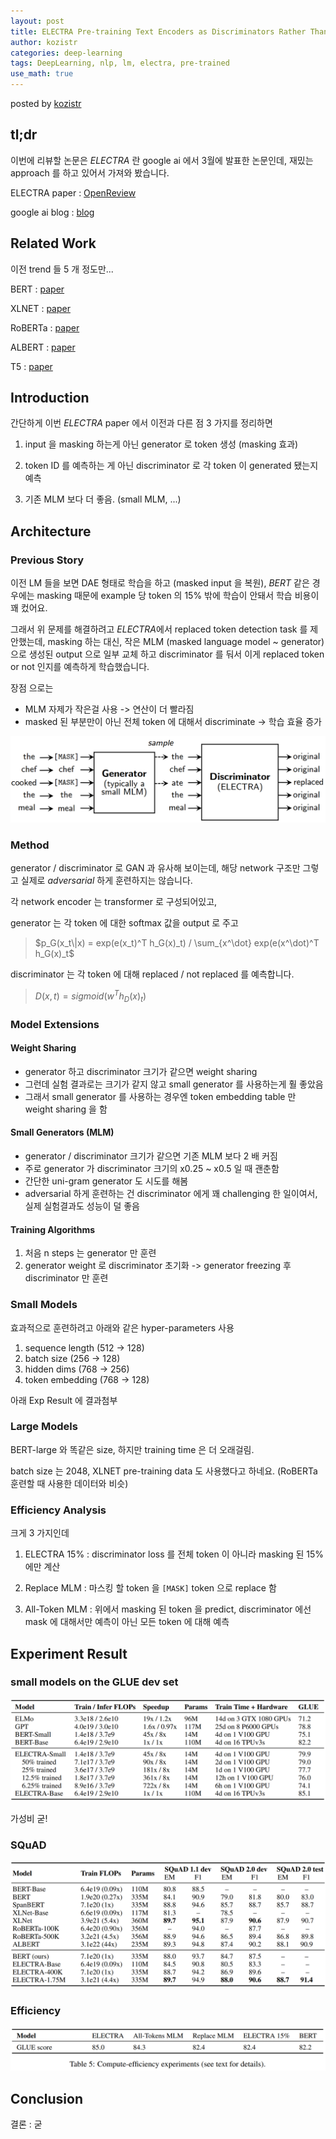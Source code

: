 ```yaml
---
layout: post
title: ELECTRA Pre-training Text Encoders as Discriminators Rather Than Generators
author: kozistr
categories: deep-learning
tags: DeepLearning, nlp, lm, electra, pre-trained
use_math: true
---
```


posted by [kozistr](http://kozistr.tech)

## tl;dr

이번에 리뷰할 논문은 *ELECTRA* 란 google ai 에서 3월에 발표한 논문인데, 재밌는 approach 를 하고 있어서 가져와 봤습니다.

ELECTRA paper : [OpenReview](https://openreview.net/pdf?id=r1xMH1BtvB)

google ai blog : [blog](https://ai.googleblog.com/2020/03/more-efficient-nlp-model-pre-training.html)

## Related Work

이전 trend 들 5 개 정도만...

BERT : [paper](https://arxiv.org/pdf/1810.04805.pdf)

XLNET : [paper](https://arxiv.org/pdf/1906.08237.pdf)

RoBERTa : [paper](https://arxiv.org/pdf/1907.11692.pdf)

ALBERT : [paper](https://arxiv.org/pdf/1909.11942.pdf)

T5 : [paper](https://arxiv.org/pdf/1910.10683.pdf)

## Introduction

간단하게 이번 *ELECTRA* paper 에서 이전과 다른 점 3 가지를 정리하면

1. input 을 masking 하는게 아닌 generator 로 token 생성 (masking 효과)

2. token ID 를 예측하는 게 아닌 discriminator 로 각 token 이 generated 됐는지 예측

3. 기존 MLM 보다 더 좋음. (small MLM, ...)

## Architecture

### Previous Story

이전 LM 들을 보면 DAE 형태로 학습을 하고 (masked input 을 복원), *BERT* 같은 경우에는 masking 때문에 example 당 token 의 15% 밖에 학습이 안돼서
학습 비용이 꽤 컸어요.

그래서 위 문제를 해결하려고 *ELECTRA*에서 replaced token detection task 를 제안했는데, 
masking 하는 대신, 작은 MLM (masked language model ~ generator) 으로 생성된 output 으로 일부 교체 하고 discriminator 를 둬서 이게 replaced token or not 인지를 예측하게 학습했습니다.

장점 으로는
* MLM 자제가 작은걸 사용 -> 연산이 더 빨라짐
* masked 된 부분만이 아닌 전체 token 에 대해서 discriminate -> 학습 효율 증가

![img](/assets/ELECTRA/disc_gen_overview.png)

### Method

generator / discriminator 로 GAN 과 유사해 보이는데, 해당 network 구조만 그렇고
실제로 *adversarial* 하게 훈련하지는 않습니다.

각 network encoder 는 transformer 로 구성되어있고,

generator 는 각 token 에 대한 softmax 값을 output 로 주고

> $p_G(x_t\|x) = exp(e(x_t)^T h_G(x)_t) / \sum_{x^\dot} exp(e(x^\dot)^T h_G(x)_t$

discriminator 는 각 token 에 대해 replaced / not replaced 를 예측합니다.

> $D(x, t) = sigmoid(w^T h_D(x)_t)$

### Model Extensions

#### Weight Sharing

* generator 하고 discriminator 크기가 같으면 weight sharing 
* 그런데 실험 결과로는 크기가 같지 않고 small generator 를 사용하는게 훨 좋았음
* 그래서 small generator 를 사용하는 경우엔 token embedding table 만 weight sharing 을 함

#### Small Generators (MLM)

* generator / discriminator 크기가 같으면 기존 MLM 보다 2 배 커짐
* 주로 generator 가 discriminator 크기의 x0.25 ~ x0.5 일 때 괜춘함
* 간단한 uni-gram generator 도 시도를 해봄
* adversarial 하게 훈련하는 건 discriminator 에게 꽤 challenging 한 일이여서, 실제 실험결과도 성능이 덜 좋음

#### Training Algorithms

1. 처음 n steps 는 generator 만 훈련
2. generator weight 로 discriminator 초기화 -> generator freezing 후 discriminator 만 훈련

### Small Models

효과적으로 훈련하려고 아래와 같은 hyper-parameters 사용

1. sequence length (512 -> 128)
2. batch size (256 -> 128)
3. hidden dims (768 -> 256)
4. token embedding (768 -> 128)

아래 Exp Result 에 결과첨부

### Large Models

BERT-large 와 똑같은 size, 하지만 training time 은 더 오래걸림.

batch size 는 2048, XLNET pre-training data 도 사용했다고 하네요. (RoBERTa 훈련할 때 사용한 데이터와 비슷)

### Efficiency Analysis

크게 3 가지인데

1. ELECTRA 15% : discriminator loss 를 전체 token 이 아니라 masking 된 15% 에만 계산

2. Replace MLM : 마스킹 할 token 을 `[MASK]` token 으로 replace 함

3. All-Token MLM : 위에서 masking 된 token 을 predict, discriminator 에선 mask 에 대해서만 예측이 아닌 모든 token 에 대해 예측

## Experiment Result

### small models on the GLUE dev set

![img](/assets/ELECTRA/small_models_glue_dev_set.png)

가성비 굳!

### SQuAD

![img](/assets/ELECTRA/squad_benchmark.png)

### Efficiency

![img](/assets/ELECTRA/efficiency_exp_glue_score.png)

## Conclusion

결론 : 굳
